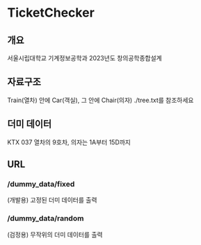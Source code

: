 # TicketChecker

## 개요
서울시립대학교 기계정보공학과 2023년도 창의공학종합설계

## 자료구조
Train(열차) 안에 Car(객실), 그 안에 Chair(의자)
./tree.txt를 참조하세요

## 더미 데이터
KTX 037 열차의 9호차, 의자는 1A부터 15D까지

## URL

### /dummy_data/fixed
(개발용) 고정된 더미 데이터를 출력

### /dummy_data/random
(검정용) 무작위의 더미 데이터를 출력